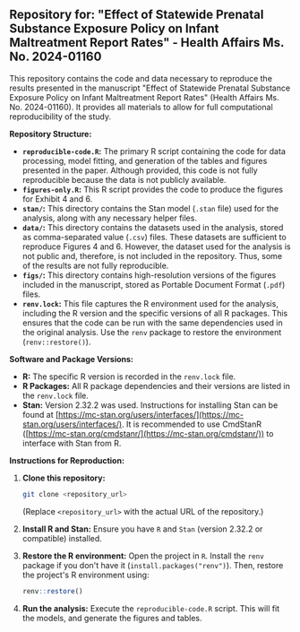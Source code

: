 ## Repository for: "Effect of Statewide Prenatal Substance Exposure Policy on Infant Maltreatment Report Rates" - Health Affairs Ms. No. 2024-01160

This repository contains the code and data necessary to reproduce the results
presented in the manuscript "Effect of Statewide Prenatal Substance Exposure
Policy on Infant Maltreatment Report Rates" (Health Affairs Ms. No. 2024-01160).
It provides all materials to allow for full computational reproducibility of the
study.

**Repository Structure:**

*   **`reproducible-code.R`:** The primary R script containing the code for data
    processing, model fitting, and generation of the tables and figures
    presented in the paper. Although provided, this code is not fully
    reproducible because the data is not publicly available.
* **`figures-only.R`:** This R script provides the code to produce the figures
  for Exhibit 4 and 6.
*   **`stan/`:** This directory contains the Stan model (`.stan` file) used for
    the analysis, along with any necessary helper files.
*   **`data/`:** This directory contains the datasets used in the analysis,
    stored as comma-separated value (`.csv`) files. These datasets are
    sufficient to reproduce Figures 4 and 6. However, the dataset used for the
    analysis is not public and, therefore, is not included in the
    repository. Thus, some of the results are not fully reproducible.
*   **`figs/`:** This directory contains high-resolution versions of the figures
    included in the manuscript, stored as Portable Document Format (`.pdf`)
    files.
*   **`renv.lock`:** This file captures the R environment used for the analysis,
    including the R version and the specific versions of all R packages. This
    ensures that the code can be run with the same dependencies used in the
    original analysis. Use the `renv` package to restore the environment
    (`renv::restore()`).

**Software and Package Versions:**

*   **R:** The specific R version is recorded in the `renv.lock` file.
*   **R Packages:** All R package dependencies and their versions are listed in
    the `renv.lock` file.
*   **Stan:** Version 2.32.2 was used.  Instructions for installing Stan can be
    found at
    [https://mc-stan.org/users/interfaces/](https://mc-stan.org/users/interfaces/).
    It is recommended to use CmdStanR
    ([https://mc-stan.org/cmdstanr/](https://mc-stan.org/cmdstanr/)) to
    interface with Stan from R.

**Instructions for Reproduction:**

1.  **Clone this repository:**
    ```bash
    git clone <repository_url>
    ```
    (Replace `<repository_url>` with the actual URL of the repository.)

2.  **Install R and Stan:** Ensure you have `R` and `Stan` (version 2.32.2 or
    compatible) installed.

3.  **Restore the R environment:** Open the project in `R`. Install the `renv`
    package if you don't have it (`install.packages("renv")`). Then, restore the
    project's R environment using:
    ```R
    renv::restore()
    ```

4.  **Run the analysis:** Execute the `reproducible-code.R` script. This will
    fit the models, and generate the figures and tables.

